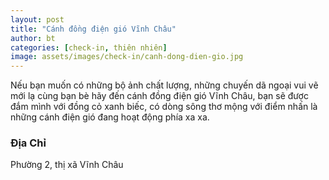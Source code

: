 ```yaml
---
layout: post
title: "Cánh đồng điện gió Vĩnh Châu"
author: bt
categories: [check-in, thiên nhiên]
image: assets/images/check-in/canh-dong-dien-gio.jpg
---
```


Nếu bạn muốn có những bộ ảnh chất lượng, những chuyến dã ngoại vui vẽ mới lạ cùng bạn bè hãy đến cánh đồng điện gió Vĩnh Châu, bạn sẽ được đắm mình với đồng cỏ xanh biếc, có dòng sông thơ mộng với điểm nhấn là những cánh điện gió đang hoạt động phía xa xa.

### Địa Chỉ

Phường 2, thị xã Vĩnh Châu
